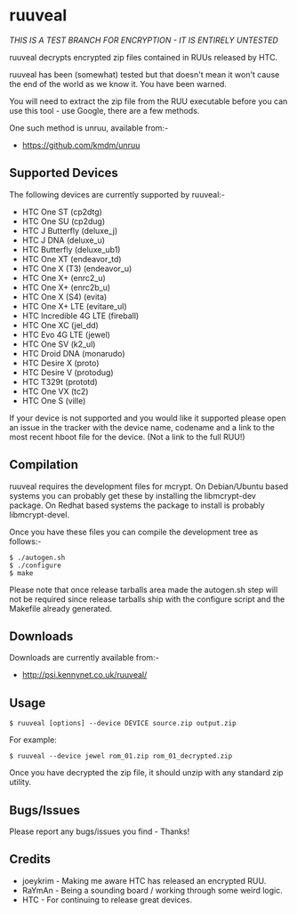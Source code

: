 ruuveal
=======

*THIS IS A TEST BRANCH FOR ENCRYPTION - IT IS ENTIRELY UNTESTED*

ruuveal decrypts encrypted zip files contained in RUUs released by HTC.

ruuveal has been (somewhat) tested but that doesn't mean it won't cause the end of the world as we know it. You have been warned. 

You will need to extract the zip file from the RUU executable before you can use this tool - use Google, there are a few methods.

One such method is unruu, available from:-

 * https://github.com/kmdm/unruu

Supported Devices
-----------------

The following devices are currently supported by ruuveal:-

* HTC One ST (cp2dtg)
* HTC One SU (cp2dug)
* HTC J Butterfly (deluxe\_j)
* HTC J DNA (deluxe\_u)
* HTC Butterfly (deluxe\_ub1)
* HTC One XT (endeavor\_td)
* HTC One X (T3) (endeavor\_u)
* HTC One X+ (enrc2\_u)
* HTC One X+ (enrc2b\_u)
* HTC One X (S4) (evita)
* HTC One X+ LTE (evitare\_ul)
* HTC Incredible 4G LTE (fireball)
* HTC One XC (jel\_dd)
* HTC Evo 4G LTE (jewel)
* HTC One SV (k2\_ul)
* HTC Droid DNA (monarudo)
* HTC Desire X (proto)
* HTC Desire V (protodug)
* HTC T329t (prototd)
* HTC One VX (tc2)
* HTC One S (ville)


If your device is not supported and you would like it supported please open an issue in the tracker with the device name, codename and a link to the most recent hboot file for the device. (Not a link to the full RUU!)

Compilation
-----------

ruuveal requires the development files for mcrypt. On Debian/Ubuntu based systems you can probably get these by installing the libmcrypt-dev package. On Redhat based systems the package to install is probably libmcrypt-devel. 

Once you have these files you can compile the development tree as follows:-

    $ ./autogen.sh
    $ ./configure
    $ make

Please note that once release tarballs area made the autogen.sh step will not be required since release tarballs ship with the configure script and the Makefile already generated.

Downloads
---------

Downloads are currently available from:-

* http://psi.kennynet.co.uk/ruuveal/

Usage
-----

    $ ruuveal [options] --device DEVICE source.zip output.zip

For example:

    $ ruuveal --device jewel rom_01.zip rom_01_decrypted.zip

Once you have decrypted the zip file, it should unzip with any standard zip utility.

Bugs/Issues
-----------

Please report any bugs/issues you find - Thanks!

Credits
-------

* joeykrim - Making me aware HTC has released an encrypted RUU.
* RaYmAn   - Being a sounding board / working through some weird logic.
* HTC      - For continuing to release great devices.
